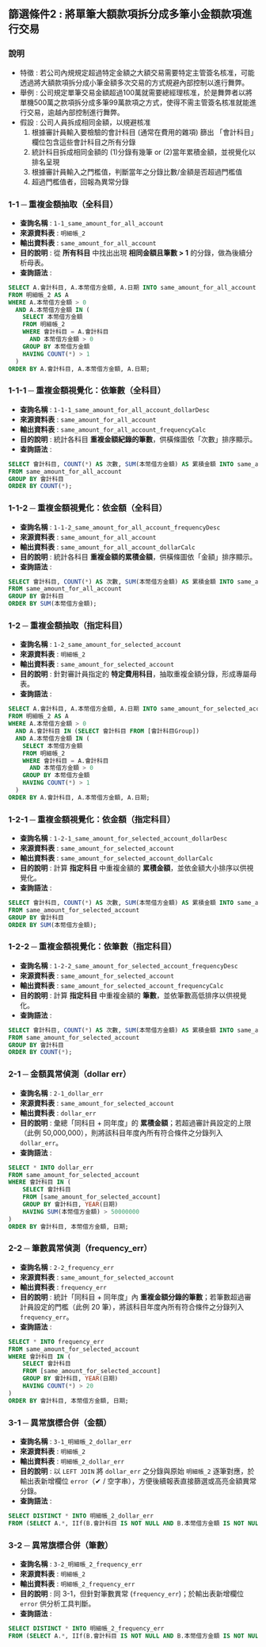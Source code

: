 ## 篩選條件2 : 將單筆大額款項拆分成多筆小金額款項進行交易

### 說明

 - 特徵 : 若公司內規規定超過特定金額之大額交易需要特定主管簽名核准，可能透過將大額款項拆分成小筆金額多次交易的方式規避內部控制以進行舞弊。
 - 舉例 : 公司規定單筆交易金額超過100萬就需要總經理核准，於是舞弊者以將單機500萬之款項拆分成多筆99萬款項之方式，使得不需主管簽名核准就能進行交易，逾越內部控制進行舞弊。
 - 假設 : 公司人員拆成相同金額，以規避核准
	1. 根據審計員輸入要檢驗的會計科目 (通常在費用的雜項) 篩出 「會計科目」欄位包含這些會計科目之所有分錄
	2. 統計科目拆成相同金額的 (1)分錄有幾筆 or (2)當年累積金額，並視覺化以排名呈現
	3. 根據審計員輸入之門檻值，判斷當年之分錄比數/金額是否超過門檻值
	4. 超過門檻值者，回報為異常分錄

### 1-1 ─ 重複金額抽取（全科目）

- **查詢名稱** : `1-1_same_amount_for_all_account`
- **來源資料表** : `明細帳_2`
- **輸出資料表** : `same_amount_for_all_account`
- **目的說明** : 從 **所有科目** 中找出出現 **相同金額且筆數 > 1** 的分錄，做為後續分析母表。
- **查詢語法** : 
```sql
SELECT A.會計科目, A.本幣借方金額, A.日期 INTO same_amount_for_all_account
FROM 明細帳_2 AS A
WHERE A.本幣借方金額 > 0
  AND A.本幣借方金額 IN (
    SELECT 本幣借方金額
    FROM 明細帳_2
    WHERE 會計科目 = A.會計科目
      AND 本幣借方金額 > 0
    GROUP BY 本幣借方金額
    HAVING COUNT(*) > 1
  )
ORDER BY A.會計科目, A.本幣借方金額, A.日期;
```

### 1-1-1 ─ 重複金額視覺化：依筆數（全科目）
 
- **查詢名稱** : `1-1-1_same_amount_for_all_account_dollarDesc`
- **來源資料表** : `same_amount_for_all_account`
- **輸出資料表** : `same_amount_for_all_account_frequencyCalc`
- **目的說明** : 統計各科目 **重複金額紀錄的筆數**，供橫條圖依「次數」排序顯示。
- **查詢語法** : 
```sql
SELECT 會計科目, COUNT(*) AS 次數, SUM(本幣借方金額) AS 累積金額 INTO same_amount_for_all_account_frequencyCalc
FROM same_amount_for_all_account
GROUP BY 會計科目
ORDER BY COUNT(*);
```

### 1-1-2 ─ 重複金額視覺化：依金額（全科目）
 
- **查詢名稱** : `1-1-2_same_amount_for_all_account_frequencyDesc`
- **來源資料表** : `same_amount_for_all_account`
- **輸出資料表** : `same_amount_for_all_account_dollarCalc`
- **目的說明** : 統計各科目 **重複金額的累積金額**，供橫條圖依「金額」排序顯示。
- **查詢語法** : 
```sql
SELECT 會計科目, COUNT(*) AS 次數, SUM(本幣借方金額) AS 累積金額 INTO same_amount_for_all_account_dollarCalc
FROM same_amount_for_all_account
GROUP BY 會計科目
ORDER BY SUM(本幣借方金額);
```

### 1-2 ─ 重複金額抽取（指定科目）
 
- **查詢名稱** : `1-2_same_amount_for_selected_account`
- **來源資料表** : `明細帳_2`
- **輸出資料表** : `same_amount_for_selected_account`
- **目的說明** : 針對審計員指定的 **特定費用科目**，抽取重複金額分錄，形成專屬母表。
- **查詢語法** : 
```sql
SELECT A.會計科目, A.本幣借方金額, A.日期 INTO same_amount_for_selected_account
FROM 明細帳_2 AS A
WHERE A.本幣借方金額 > 0
  AND A.會計科目 IN (SELECT 會計科目 FROM [會計科目Group])
  AND A.本幣借方金額 IN (
    SELECT 本幣借方金額
    FROM 明細帳_2
    WHERE 會計科目 = A.會計科目
      AND 本幣借方金額 > 0
    GROUP BY 本幣借方金額
    HAVING COUNT(*) > 1
  )
ORDER BY A.會計科目, A.本幣借方金額, A.日期;
```

### 1-2-1 ─ 重複金額視覺化：依金額（指定科目）
 
- **查詢名稱** : `1-2-1_same_amount_for_selected_account_dollarDesc`
- **來源資料表** : `same_amount_for_selected_account`
- **輸出資料表** : `same_amount_for_selected_account_dollarCalc`
- **目的說明** : 計算 **指定科目** 中重複金額的 **累積金額**，並依金額大小排序以供視覺化。
- **查詢語法** : 
```sql
SELECT 會計科目, COUNT(*) AS 次數, SUM(本幣借方金額) AS 累積金額 INTO same_amount_for_selected_account_dollarCalc
FROM same_amount_for_selected_account
GROUP BY 會計科目
ORDER BY SUM(本幣借方金額);
```

### 1-2-2 ─ 重複金額視覺化：依筆數（指定科目）
 
- **查詢名稱** : `1-2-2_same_amount_for_selected_account_frequencyDesc`
- **來源資料表** : `same_amount_for_selected_account`
- **輸出資料表** : `same_amount_for_selected_account_frequencyCalc`
- **目的說明** : 計算 **指定科目** 中重複金額的 **筆數**，並依筆數高低排序以供視覺化。
- **查詢語法** : 
```sql
SELECT 會計科目, COUNT(*) AS 次數, SUM(本幣借方金額) AS 累積金額 INTO same_amount_for_selected_account_frequencyCalc
FROM same_amount_for_selected_account
GROUP BY 會計科目
ORDER BY COUNT(*);
```

### 2-1 ─ 金額異常偵測（dollar err）
 
- **查詢名稱** : `2-1_dollar_err`
- **來源資料表** : `same_amount_for_selected_account`
- **輸出資料表** : `dollar_err`
- **目的說明** : 彙總「同科目 + 同年度」的 **累積金額**；若超過審計員設定的上限（此例 50,000,000），則將該科目年度內所有符合條件之分錄列入 `dollar_err`。
- **查詢語法** : 
```sql
SELECT * INTO dollar_err
FROM same_amount_for_selected_account
WHERE 會計科目 IN (
    SELECT 會計科目
    FROM [same_amount_for_selected_account]
    GROUP BY 會計科目, YEAR(日期)
    HAVING SUM(本幣借方金額) > 50000000
)
ORDER BY 會計科目, 本幣借方金額, 日期;
```

### 2-2 ─ 筆數異常偵測（frequency_err）
 
- **查詢名稱** : `2-2_frequency_err`
- **來源資料表** : `same_amount_for_selected_account`
- **輸出資料表** : `frequency_err`
- **目的說明** : 統計「同科目 + 同年度」內 **重複金額分錄的筆數**；若筆數超過審計員設定的門檻（此例 20 筆），將該科目年度內所有符合條件之分錄列入 `frequency_err`。
- **查詢語法** : 
```sql
SELECT * INTO frequency_err
FROM same_amount_for_selected_account
WHERE 會計科目 IN (
    SELECT 會計科目
    FROM [same_amount_for_selected_account]
    GROUP BY 會計科目, YEAR(日期)
    HAVING COUNT(*) > 20
)
ORDER BY 會計科目, 本幣借方金額, 日期;
```

### 3-1 ─ 異常旗標合併（金額）
 
- **查詢名稱** : `3-1_明細帳_2_dollar_err`
- **來源資料表** : `明細帳_2`
- **輸出資料表** : `明細帳_2_dollar_err`
- **目的說明** : 以 `LEFT JOIN` 將 `dollar_err` 之分錄與原始 `明細帳_2` 逐筆對應，於輸出表新增欄位 `error`（✔ / 空字串），方便後續報表直接篩選或高亮金額異常分錄。
- **查詢語法** : 
```sql
SELECT DISTINCT * INTO 明細帳_2_dollar_err
FROM (SELECT A.*, IIf(B.會計科目 IS NOT NULL AND B.本幣借方金額 IS NOT NULL AND B.日期 IS NOT NULL, '✔', '') AS error FROM 明細帳_2 AS A LEFT JOIN dollar_err AS B ON (A.日期 = B.日期) AND (A.本幣借方金額 = B.本幣借方金額) AND (A.會計科目 = B.會計科目))  AS [%$##@_Alias];
```

### 3-2 ─ 異常旗標合併（筆數）
 
- **查詢名稱** : `3-2_明細帳_2_frequency_err`
- **來源資料表** : `明細帳_2`
- **輸出資料表** : `明細帳_2_frequency_err`
- **目的說明** : 同 3-1，但針對筆數異常 (`frequency_err`)；於輸出表新增欄位 `error` 供分析工具判斷。
- **查詢語法** : 
```sql
SELECT DISTINCT * INTO 明細帳_2_frequency_err
FROM (SELECT A.*, IIf(B.會計科目 IS NOT NULL AND B.本幣借方金額 IS NOT NULL AND B.日期 IS NOT NULL, '✔', '') AS error FROM 明細帳_2 AS A LEFT JOIN frequency_err AS B ON (A.日期 = B.日期) AND (A.本幣借方金額 = B.本幣借方金額) AND (A.會計科目 = B.會計科目))  AS [%$##@_Alias];
```
